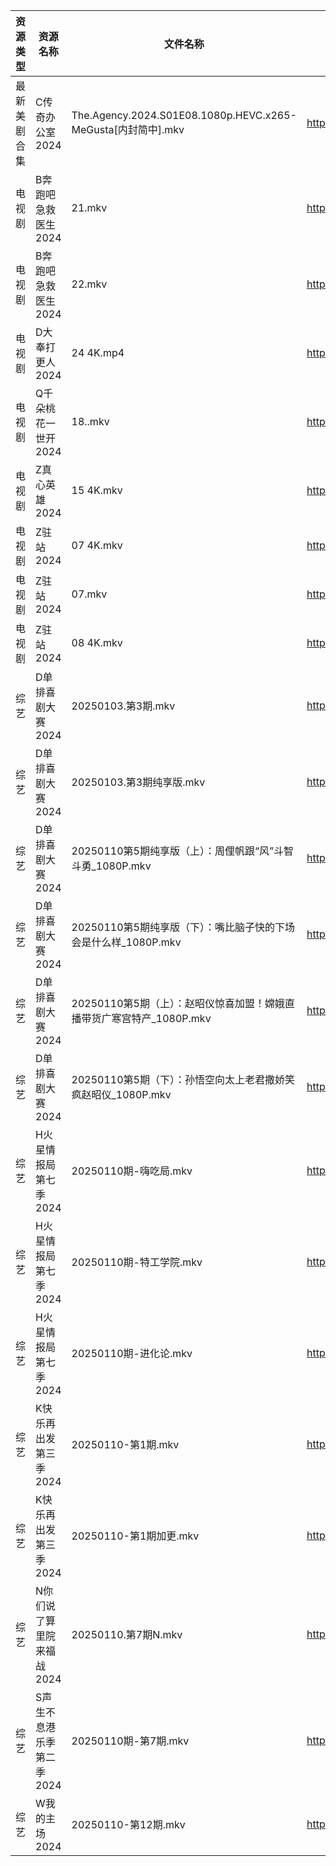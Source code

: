 | 资源类型   | 资源名称            | 文件名称                                                     | 分享链接                                 | 更新时间                |
| ------ | --------------- | -------------------------------------------------------- | ------------------------------------ | ------------------- |
| 最新美剧合集 | C传奇办公室2024      | The.Agency.2024.S01E08.1080p.HEVC.x265-MeGusta[内封简中].mkv | https://www.alipan.com/s/2ZNUwdMtSf2 | 2025-01-10 18:05:13 |
| 电视剧    | B奔跑吧急救医生2024    | 21.mkv                                                   | https://www.alipan.com/s/5riH15W4qmn | 2025-01-10 00:05:04 |
| 电视剧    | B奔跑吧急救医生2024    | 22.mkv                                                   | https://www.alipan.com/s/5riH15W4qmn | 2025-01-10 00:05:04 |
| 电视剧    | D大奉打更人2024      | 24 4K.mp4                                                | https://www.alipan.com/s/oudkyW82B2C | 2025-01-10 18:05:15 |
| 电视剧    | Q千朵桃花一世开2024    | 18..mkv                                                  | https://www.alipan.com/s/SUpxmigBTJm | 2025-01-10 18:06:05 |
| 电视剧    | Z真心英雄2024       | 15 4K.mkv                                                | https://www.alipan.com/s/61tm3QoSWKK | 2025-01-10 00:06:31 |
| 电视剧    | Z驻站2024         | 07 4K.mkv                                                | https://www.alipan.com/s/CDEGGWXTVZe | 2025-01-10 08:06:33 |
| 电视剧    | Z驻站2024         | 07.mkv                                                   | https://www.alipan.com/s/CDEGGWXTVZe | 2025-01-10 00:06:33 |
| 电视剧    | Z驻站2024         | 08 4K.mkv                                                | https://www.alipan.com/s/CDEGGWXTVZe | 2025-01-10 00:06:33 |
| 综艺     | D单排喜剧大赛2024     | 20250103.第3期.mkv                                         | https://www.alipan.com/s/boHq4T3sfyV | 2025-01-10 18:06:47 |
| 综艺     | D单排喜剧大赛2024     | 20250103.第3期纯享版.mkv                                      | https://www.alipan.com/s/boHq4T3sfyV | 2025-01-10 18:06:47 |
| 综艺     | D单排喜剧大赛2024     | 20250110第5期纯享版（上）：周俚帆跟“风”斗智斗勇_1080P.mkv                  | https://www.alipan.com/s/boHq4T3sfyV | 2025-01-10 18:06:46 |
| 综艺     | D单排喜剧大赛2024     | 20250110第5期纯享版（下）：嘴比脑子快的下场会是什么样_1080P.mkv                | https://www.alipan.com/s/boHq4T3sfyV | 2025-01-10 18:06:46 |
| 综艺     | D单排喜剧大赛2024     | 20250110第5期（上）：赵昭仪惊喜加盟！嫦娥直播带货广寒宫特产_1080P.mkv             | https://www.alipan.com/s/boHq4T3sfyV | 2025-01-10 18:06:46 |
| 综艺     | D单排喜剧大赛2024     | 20250110第5期（下）：孙悟空向太上老君撒娇笑疯赵昭仪_1080P.mkv                 | https://www.alipan.com/s/boHq4T3sfyV | 2025-01-10 18:06:46 |
| 综艺     | H火星情报局第七季2024   | 20250110期-嗨吃局.mkv                                        | https://www.alipan.com/s/Jz34w9QBhnQ | 2025-01-10 18:07:00 |
| 综艺     | H火星情报局第七季2024   | 20250110期-特工学院.mkv                                       | https://www.alipan.com/s/Jz34w9QBhnQ | 2025-01-10 18:07:00 |
| 综艺     | H火星情报局第七季2024   | 20250110期-进化论.mkv                                        | https://www.alipan.com/s/Jz34w9QBhnQ | 2025-01-10 18:07:00 |
| 综艺     | K快乐再出发第三季2024   | 20250110-第1期.mkv                                         | https://www.alipan.com/s/YW8bohEggWd | 2025-01-10 18:07:06 |
| 综艺     | K快乐再出发第三季2024   | 20250110-第1期加更.mkv                                       | https://www.alipan.com/s/YW8bohEggWd | 2025-01-10 18:07:05 |
| 综艺     | N你们说了算里院来福战2024 | 20250110.第7期N.mkv                                        | https://www.alipan.com/s/HEA41h6YDzF | 2025-01-10 18:07:24 |
| 综艺     | S声生不息港乐季第二季2024 | 20250110期-第7期.mkv                                        | https://www.alipan.com/s/UNcuH6NR3w3 | 2025-01-10 18:07:45 |
| 综艺     | W我的主场2024       | 20250110-第12期.mkv                                        | https://www.alipan.com/s/KLxaNppeykr | 2025-01-10 18:08:11 |
